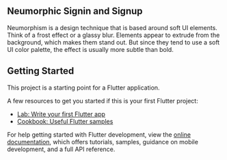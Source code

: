 ## Neumorphic Signin and Signup

Neumorphism is a design technique that is based around soft UI elements. Think of a frost effect or a glassy blur. Elements appear to extrude from the background, which makes them stand out. But since they tend to use a soft UI color palette, the effect is usually more subtle than bold.
## Getting Started

This project is a starting point for a Flutter application.

A few resources to get you started if this is your first Flutter project:

- [Lab: Write your first Flutter app](https://docs.flutter.dev/get-started/codelab)
- [Cookbook: Useful Flutter samples](https://docs.flutter.dev/cookbook)

For help getting started with Flutter development, view the
[online documentation](https://docs.flutter.dev/), which offers tutorials,
samples, guidance on mobile development, and a full API reference.
